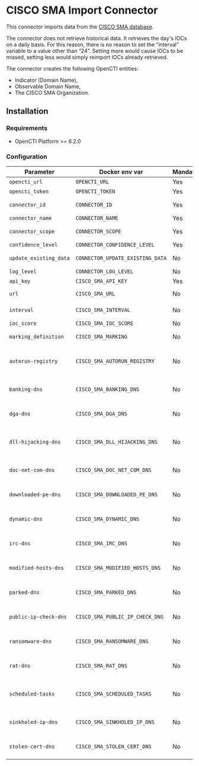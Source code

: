 # CISCO SMA Import Connector

<!--
General description of the connector
* What it does
* How it works
* Special requirements
* Use case description
* ...
-->

This connector imports data from the [CISCO SMA database](https://www.cisco.com/c/en/us/products/collateral/security/content-security-management-appliance/datasheet_C78-721194.html). 

The connector does not retrieve historical data. It retrieves the day's IOCs on a daily basis. For this reason, there is no reason to set the “interval” variable to a value other than “24”. Setting more would cause IOCs to be missed, setting less would simply reimport IOCs already retrieved.

The connector creates the following OpenCTI entities:

- Indicator (Domain Name),
- Observable Domain Name,
- The CISCO SMA Organization.

## Installation

### Requirements

- OpenCTI Platform >= 6.2.0

### Configuration

| Parameter              | Docker env var                   | Mandatory | Description                                                                                                                                                                       |
|------------------------|----------------------------------|-----------|-----------------------------------------------------------------------------------------------------------------------------------------------------------------------------------|
| `opencti_url`          | `OPENCTI_URL`                    | Yes       | The URL of the OpenCTI platform.                                                                                                                                                  |
| `opencti_token`        | `OPENCTI_TOKEN`                  | Yes       | The user token configured in the OpenCTI platform                                                                                                                                 |
| `connector_id`         | `CONNECTOR_ID`                   | Yes       | A valid arbitrary `UUIDv4` that must be unique for this connector.                                                                                                                |
| `connector_name`       | `CONNECTOR_NAME`                 | Yes       | Option `CISCO_SMA`                                                                                                                                                                |
| `connector_scope`      | `CONNECTOR_SCOPE`                | Yes       | Supported scope: Template Scope (MIME Type or Stix Object)                                                                                                                        |
| `confidence_level`     | `CONNECTOR_CONFIDENCE_LEVEL`     | Yes       | Set the confidence level for this data (deprecated)                                                                                                                               |
| `update_existing_data` | `CONNECTOR_UPDATE_EXISTING_DATA` | No        | Update data already in the platform based on the CISCO SMA data pull                                                                                                              |
| `log_level`            | `CONNECTOR_LOG_LEVEL`            | No        | Log output for the connector. Defaults to `INFO`                                                                                                                                  |
| `api_key`              | `CISCO_SMA_API_KEY`              | Yes       | The user api key configured in CISCO SMA                                                                                                                                          |
| `url`                  | `CISCO_SMA_URL`                  | No        | Defaults to `https://panacea.threatgrid.eu/api/v3/feeds/threats`                                                                                                                  |
| `interval`             | `CISCO_SMA_INTERVAL`             | No        | Run interval, in hours. Defaults to `24`, recommended not to touch (see above)                                                                                                    |
| `ioc_score`            | `CISCO_SMA_IOC_SCORE`            | No        | The score to be set on IOCs. Defaults to `50`                                                                                                                                     |
| `marking_definition`   | `CISCO_SMA_MARKING`              | No        | TLP to be applied to created entities (syntax: "TLP:XXX"). Default to `TLP:AMBER`                                                                                                 |
| `autorun-registry`     | `CISCO_SMA_AUTORUN_REGISTRY`     | No        | Option to import or not the indicators of the autorun-registry category: Contains registry entry data derived from querying registry changes known for persistence                |
| `banking-dns`          | `CISCO_SMA_BANKING_DNS`          | No        | Option to import or not the indicators of the banking-dns category: Banking Trojan Network Communications                                                                         |
| `dga-dns`              | `CISCO_SMA_DGA_DNS`              | No        | Option to import or not the indicators of the dga-dns category: DGA Domains with pseudo-randomly generated names                                                                  |
| `dll-hijacking-dns`    | `CISCO_SMA_DLL_HIJACKING_DNS`    | No        | Option to import or not the indicators of the dll-hijacking-dns category: Feed contains Domains communicated to by samples leveraging DLL Sideloading and/or hijacking techniques |
| `doc-net-com-dns`      | `CISCO_SMA_DOC_NET_COM_DNS`      | No        | Option to import or not the indicators of the doc-net-com-dns category: Document (PDF, Office) Network Communications                                                             |
| `downloaded-pe-dns`    | `CISCO_SMA_DOWNLOADED_PE_DNS`    | No        | Option to import or not the indicators of the downloaded-pe-dns category: Samples Downloading Executables Network Communications                                                  |
| `dynamic-dns`          | `CISCO_SMA_DYNAMIC_DNS`          | No        | Option to import or not the indicators of the dynamic-dns category: Samples Leveraging Dynamic DNS Providers                                                                      |
| `irc-dns`              | `CISCO_SMA_IRC_DNS`              | No        | Option to import or not the indicators of the irc-dns category: Internet Relay Chat (IRC) Network Communications                                                                  |
| `modified-hosts-dns`   | `CISCO_SMA_MODIFIED_HOSTS_DNS`   | No        | Option to import or not the indicators of the modified-hosts-dns category:Modified Windows Hosts File Network Communications                                                      |
| `parked-dns`           | `CISCO_SMA_PARKED_DNS`           | No        | Option to import or not the indicators of the parked-dns category: Parked Domains resolving to RFC1918, Localhost and Broadcast Addresses                                         |
| `public-ip-check-dns`  | `CISCO_SMA_PUBLIC_IP_CHECK_DNS`  | No        | Option to import or not the indicators of the public-ip-check-dns category: Check For Public IP Address Network Communications                                                    |
| `ransomware-dns`       | `CISCO_SMA_RANSOMWARE_DNS`       | No        | Option to import or not the indicators of the ransomware-dns category: Samples Communicating with Ransomware Servers                                                              |
| `rat-dns`              | `CISCO_SMA_RAT_DNS`              | No        | Option to import or not the indicators of the rat-dns category: Remote Access Trojan (RAT) Network Communications                                                                 |
| `scheduled-tasks`      | `CISCO_SMA_SCHEDULED_TASKS`      | No        | Option to import or not the indicators of the scheduled-tasks category: Feed containing scheduled task data observed during sample execution                                      |
| `sinkholed-ip-dns`     | `CISCO_SMA_SINKHOLED_IP_DNS`     | No        | Option to import or not the indicators of the sinkholed-ip-dns category: DNS entries for samples communicating with a known dns sinkhole                                          |
| `stolen-cert-dns`      | `CISCO_SMA_STOLEN_CERT_DNS`      | No        | Option to import or not the indicators of the stolen-cert-dns category: DNS Entries observed from samples signed with a stolen certificate                                        |






